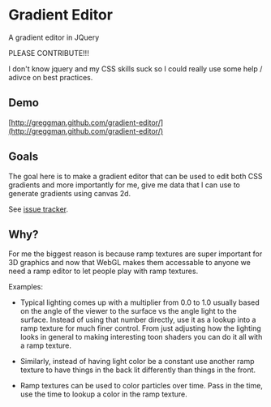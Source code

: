 Gradient Editor
===============

A gradient editor in JQuery

PLEASE CONTRIBUTE!!!

I don't know jquery and my CSS skills suck so I could
really use some help / adivce on best practices.


Demo
----

[http://greggman.github.com/gradient-editor/](http://greggman.github.com/gradient-editor/)

Goals
-----

The goal here is to make a gradient editor that can be used to edit both CSS gradients
and more importantly for me, give me data that I can use to generate gradients using
canvas 2d.

See [issue tracker](https://github.com/greggman/gradient-editor/issues).

Why?
----

For me the biggest reason is because ramp textures are super important for 3D graphics
and now that WebGL makes them accessable to anyone we need a ramp editor to let people
play with ramp textures.

Examples:

* Typical lighting comes up with a multiplier from 0.0 to 1.0 usually based on the
angle of the viewer to the surface vs the angle light to the surface. Instead of
using that number directly, use it as a lookup into a ramp texture for much finer
control. From just adjusting how the lighting looks in general to making interesting
toon shaders you can do it all with a ramp texture.

* Similarly, instead of having light color be a constant use another ramp texture
to have things in the back lit differently than things in the front.

* Ramp textures can be used to color particles over time. Pass in the time, use
the time to lookup a color in the ramp texture.





